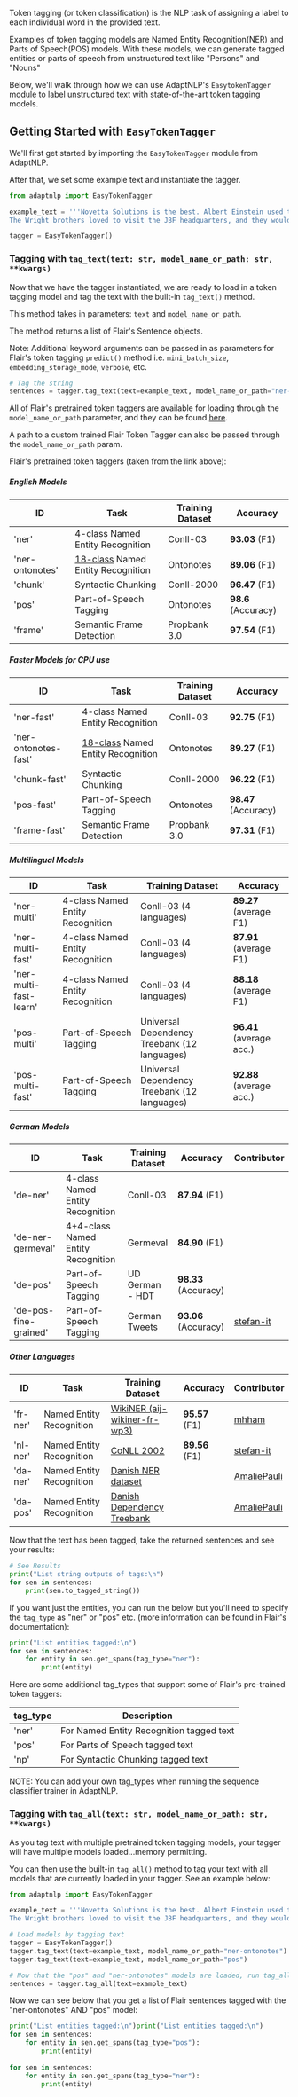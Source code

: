 Token tagging (or token classification) is the NLP task of assigning a label to each individual word in the
provided text.

Examples of token tagging models are Named Entity Recognition(NER) and Parts of Speech(POS) models.  With these models,
we can generate tagged entities or parts of speech from unstructured text like "Persons" and "Nouns"

Below, we'll walk through how we can use AdaptNLP's `EasytokenTagger` module to label unstructured text with
state-of-the-art token tagging models.


## Getting Started with `EasyTokenTagger`

We'll first get started by importing the `EasyTokenTagger` module from AdaptNLP.

After that, we set some example text and instantiate the tagger.

```python
from adaptnlp import EasyTokenTagger

example_text = '''Novetta Solutions is the best. Albert Einstein used to be employed at Novetta Solutions. 
The Wright brothers loved to visit the JBF headquarters, and they would have a chat with Albert.'''

tagger = EasyTokenTagger()
```

### Tagging with `tag_text(text: str, model_name_or_path: str, **kwargs)`

Now that we have the tagger instantiated, we are ready to load in a token tagging model and tag the text with 
the built-in `tag_text()` method.  

This method takes in parameters: `text` and `model_name_or_path`.
 
The method returns a list of Flair's Sentence objects.

Note: Additional keyword arguments can be passed in as parameters for Flair's token tagging `predict()` method i.e. 
`mini_batch_size`, `embedding_storage_mode`, `verbose`, etc.

```python
# Tag the string
sentences = tagger.tag_text(text=example_text, model_name_or_path="ner-ontonotes")
```

All of Flair's pretrained token taggers are available for loading through the `model_name_or_path` parameter, 
and they can be found [here](https://github.com/flairNLP/flair/blob/master/resources/docs/TUTORIAL_2_TAGGING.md).

A path to a custom trained Flair Token Tagger can also be passed through the `model_name_or_path` param.

Flair's pretrained token taggers (taken from the link above):

##### English Models
| ID | Task | Training Dataset | Accuracy |
| -------------    | ------------- |------------- |------------- |
| 'ner' | 4-class Named Entity Recognition |  Conll-03  |  **93.03** (F1) |
| 'ner-ontonotes' | [18-class](https://spacy.io/api/annotation#named-entities) Named Entity Recognition |  Ontonotes  |  **89.06** (F1) |
| 'chunk' |  Syntactic Chunking   |  Conll-2000     |  **96.47** (F1) |
| 'pos' |  Part-of-Speech Tagging |  Ontonotes     |  **98.6** (Accuracy) |
| 'frame'  |   Semantic Frame Detection |  Propbank 3.0     |  **97.54** (F1) |

##### Faster Models for CPU use
| ID | Task | Training Dataset | Accuracy |
| -------------    | ------------- |------------- |------------- |
| 'ner-fast' | 4-class Named Entity Recognition |  Conll-03  |  **92.75** (F1) |
| 'ner-ontonotes-fast' | [18-class](https://spacy.io/api/annotation#named-entities) Named Entity Recognition |  Ontonotes  |  **89.27** (F1) |
| 'chunk-fast' |  Syntactic Chunking   |  Conll-2000     |  **96.22** (F1) |
| 'pos-fast' |  Part-of-Speech Tagging |  Ontonotes     |  **98.47** (Accuracy) |
| 'frame-fast'  |   Semantic Frame Detection | Propbank 3.0     |  **97.31** (F1) |

##### Multilingual Models
| ID | Task | Training Dataset | Accuracy |
| -------------    | ------------- |------------- |------------- |
| 'ner-multi' | 4-class Named Entity Recognition |  Conll-03 (4 languages)  |  **89.27**  (average F1) |
| 'ner-multi-fast' | 4-class Named Entity Recognition |  Conll-03 (4 languages)  |  **87.91**  (average F1) |
| 'ner-multi-fast-learn' | 4-class Named Entity Recognition |  Conll-03 (4 languages)  |  **88.18**  (average F1) |
| 'pos-multi' |  Part-of-Speech Tagging   |  Universal Dependency Treebank (12 languages)  |  **96.41** (average acc.) |
| 'pos-multi-fast' |  Part-of-Speech Tagging |  Universal Dependency Treebank (12 languages)  |  **92.88** (average acc.) |

##### German Models
| ID | Task | Training Dataset | Accuracy | Contributor |
| -------------    | ------------- |------------- |------------- |------------- |
| 'de-ner' | 4-class Named Entity Recognition |  Conll-03  |  **87.94** (F1) | |
| 'de-ner-germeval' | 4+4-class Named Entity Recognition |  Germeval  |  **84.90** (F1) | |
| 'de-pos' | Part-of-Speech Tagging |  UD German - HDT  |  **98.33** (Accuracy) | |
| 'de-pos-fine-grained' | Part-of-Speech Tagging |  German Tweets  |  **93.06** (Accuracy) | [stefan-it](https://github.com/stefan-it/flair-experiments/tree/master/pos-twitter-german) |

##### Other Languages
| ID | Task | Training Dataset | Accuracy | Contributor |
| -------------    | ------------- |------------- |------------- |------------- |
| 'fr-ner' | Named Entity Recognition |  [WikiNER (aij-wikiner-fr-wp3)](https://github.com/dice-group/FOX/tree/master/input/Wikiner)  |  **95.57** (F1) | [mhham](https://github.com/mhham) |
| 'nl-ner' | Named Entity Recognition |  [CoNLL 2002](https://www.clips.uantwerpen.be/conll2002/ner/)  |  **89.56** (F1) | [stefan-it](https://github.com/stefan-it/flair-experiments/tree/master/conll2002-ner-dutch) |
| 'da-ner' | Named Entity Recognition |  [Danish NER dataset](https://github.com/alexandrainst/danlp)  |   | [AmaliePauli](https://github.com/AmaliePauli) |
| 'da-pos' | Named Entity Recognition |  [Danish Dependency Treebank](https://github.com/UniversalDependencies/UD_Danish-DDT/blob/master/README.md)  |  | [AmaliePauli](https://github.com/AmaliePauli) |

Now that the text has been tagged, take the returned sentences and see your results:

```python
# See Results
print("List string outputs of tags:\n")
for sen in sentences:
    print(sen.to_tagged_string())
```

If you want just the entities, you can run the below but you'll need to specify the `tag_type` as "ner" or "pos" etc.
(more information can be found in Flair's documentation):

```python
print("List entities tagged:\n")
for sen in sentences:
    for entity in sen.get_spans(tag_type="ner"):
        print(entity)
```

Here are some additional tag_types that support some of Flair's pre-trained token taggers:

| tag_type | Description |
| -------------    | ------------- |
| 'ner' | For Named Entity Recognition tagged text |
| 'pos' | For Parts of Speech tagged text |
| 'np' | For Syntactic Chunking tagged text |

NOTE: You can add your own tag_types when running the sequence classifier trainer in AdaptNLP.

### Tagging with `tag_all(text: str, model_name_or_path: str, **kwargs)`

As you tag text with multiple pretrained token tagging models, your tagger will have multiple models loaded...memory
permitting.

You can then use the built-in `tag_all()` method to tag your text with all models that are currently loaded in your
tagger.  See an example below:


```python
from adaptnlp import EasyTokenTagger

example_text = '''Novetta Solutions is the best. Albert Einstein used to be employed at Novetta Solutions. 
The Wright brothers loved to visit the JBF headquarters, and they would have a chat with Albert.'''

# Load models by tagging text
tagger = EasyTokenTagger()
tagger.tag_text(text=example_text, model_name_or_path="ner-ontonotes")
tagger.tag_text(text=example_text, model_name_or_path="pos")

# Now that the "pos" and "ner-ontonotes" models are loaded, run tag_all()
sentences = tagger.tag_all(text=example_text)
```

Now we can see below that you get a list of Flair sentences tagged with the "ner-ontonotes" AND "pos" model:

```python
print("List entities tagged:\n")print("List entities tagged:\n")
for sen in sentences:
    for entity in sen.get_spans(tag_type="pos"):
        print(entity)
        
for sen in sentences:
    for entity in sen.get_spans(tag_type="ner"):
        print(entity)
```


